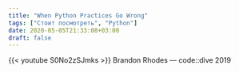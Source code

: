 ```yaml
---
title: "When Python Practices Go Wrong"
tags: ["Стоит посмотреть", "Python"]
date: 2020-05-05T21:33:08+03:00
draft: false
---
```


{{< youtube S0No2zSJmks >}}
Brandon Rhodes — code::dive 2019
